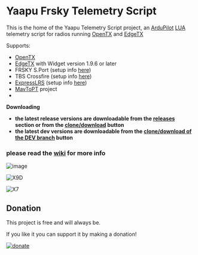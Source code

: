 # Yaapu Frsky Telemetry Script

This is the home of the Yaapu Telemetry Script project, an [ArduPilot](http://ardupilot.org/ardupilot/index.html) [LUA](https://www.lua.org/about.html) telemetry script for radios running [OpenTX](https://www.open-tx.org/) and [EdgeTX](http://www.edgetx.org)

Supports:
 - [OpenTX](https://www.open-tx.org)
 - [EdgeTX](http://www.edgetx.org) with Widget version 1.9.6 or later
 - FRSKY S.Port (setup info [here](https://ardupilot.org/copter/docs/common-connecting-sport-fport.html))
 - TBS Crossfire (setup info [here](https://github.com/yaapu/FrskyTelemetryScript/wiki/Passthrough-over-CRSF-and-ExpressLRS))
 - [ExpressLRS](https://www.expresslrs.org/) (setup info [here](https://github.com/yaapu/FrskyTelemetryScript/wiki/Passthrough-over-CRSF-and-ExpressLRS))
 - [MavToPT](https://github.com/zs6buj/MavlinkToPassthru) project
 - 
**Downloading**
- **the latest release versions are downloadable from the [releases](https://github.com/yaapu/FrskyTelemetryScript/releases) section or from the [clone/download](https://github.com/yaapu/FrskyTelemetryScript/archive/master.zip) button** 
- **the latest dev versions are downloadable from the [clone/download of the DEV branch](https://github.com/yaapu/FrskyTelemetryScript/archive/refs/heads/dev.zip) button** 

### please read the [wiki](https://github.com/yaapu/FrskyTelemetryScript/wiki) for more info

![image](https://user-images.githubusercontent.com/30294218/135524984-f732af4a-490b-4ce2-b4dc-9c8bfe1f6d4c.png)

![X9D](https://github.com/yaapu/FrskyTelemetryScript/raw/master/TARANIS/IMAGES/x9d.png)

![X7](https://github.com/yaapu/FrskyTelemetryScript/raw/master/TARANIS/IMAGES/x7.png)

## Donation

This project is free and will always be.

If you like it you can support it by making a donation!

[![donate](https://user-images.githubusercontent.com/30294218/61724877-16fa7a80-ad6f-11e9-80de-9771e0b820ae.png)](https://paypal.me/yaapu)

